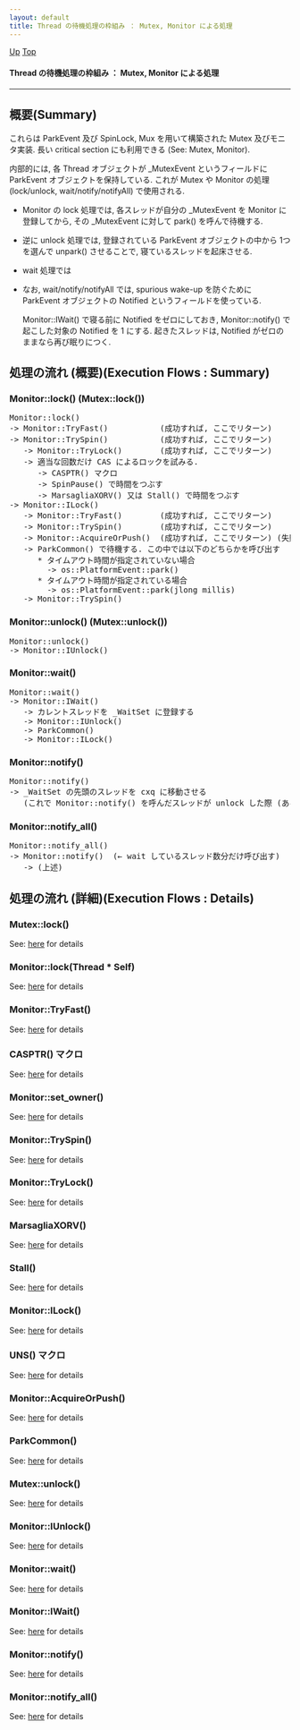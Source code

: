 ```yaml
---
layout: default
title: Thread の待機処理の枠組み ： Mutex, Monitor による処理
---
```

[Up](noIpUCxk3g.html) [Top](../index.html)

#### Thread の待機処理の枠組み ： Mutex, Monitor による処理

--- 
## 概要(Summary)
これらは ParkEvent 及び SpinLock, Mux を用いて構築された Mutex 及びモニタ実装.
長い critical section にも利用できる
(See: Mutex, Monitor).

内部的には, 各 Thread オブジェクトが _MutexEvent というフィールドに ParkEvent オブジェクトを保持している.
これが Mutex や Monitor の処理 (lock/unlock, wait/notify/notifyAll) で使用される.

* Monitor の lock 処理では,
  各スレッドが自分の _MutexEvent を Monitor に登録してから, 
  その _MutexEvent に対して park() を呼んで待機する.

* 逆に unlock 処理では, 登録されている ParkEvent オブジェクトの中から
  1つを選んで unpark() させることで, 寝ているスレッドを起床させる.

* wait 処理では


* なお, wait/notify/notifyAll では,
  spurious wake-up を防ぐために
  ParkEvent オブジェクトの Notified というフィールドを使っている.
  
  Monitor::IWait() で寝る前に Notified をゼロにしておき,
  Monitor::notify() で起こした対象の Notified を 1 にする.
  起きたスレッドは, Notified がゼロのままなら再び眠りにつく.


## 処理の流れ (概要)(Execution Flows : Summary)
### Monitor::lock()  (Mutex::lock())
<div class="flow-abst"><pre>
Monitor::lock()
-&gt; Monitor::TryFast()           (成功すれば, ここでリターン)
-&gt; Monitor::TrySpin()           (成功すれば, ここでリターン)
   -&gt; Monitor::TryLock()        (成功すれば, ここでリターン)
   -&gt; 適当な回数だけ CAS によるロックを試みる.
      -&gt; CASPTR() マクロ
      -&gt; SpinPause() で時間をつぶす
      -&gt; MarsagliaXORV() 又は Stall() で時間をつぶす
-&gt; Monitor::ILock()
   -&gt; Monitor::TryFast()        (成功すれば, ここでリターン)
   -&gt; Monitor::TrySpin()        (成功すれば, ここでリターン)
   -&gt; Monitor::AcquireOrPush()  (成功すれば, ここでリターン) (失敗した場合は, 待ち行列に追加される)
   -&gt; ParkCommon() で待機する. この中では以下のどちらかを呼び出す
      * タイムアウト時間が指定されていない場合
        -&gt; os::PlatformEvent::park()
      * タイムアウト時間が指定されている場合
        -&gt; os::PlatformEvent::park(jlong millis)
   -&gt; Monitor::TrySpin()
</pre></div>

### Monitor::unlock()  (Mutex::unlock())
<div class="flow-abst"><pre>
Monitor::unlock()
-&gt; Monitor::IUnlock()
</pre></div>

### Monitor::wait()
<div class="flow-abst"><pre>
Monitor::wait()
-&gt; Monitor::IWait()
   -&gt; カレントスレッドを _WaitSet に登録する
   -&gt; Monitor::IUnlock()
   -&gt; ParkCommon()
   -&gt; Monitor::ILock()
</pre></div>

### Monitor::notify()
<div class="flow-abst"><pre>
Monitor::notify()
-&gt; _WaitSet の先頭のスレッドを cxq に移動させる
   (これで Monitor::notify() を呼んだスレッドが unlock した際 (あるいはそれ以降の unlock() 時) に unpark() されるようになる)
</pre></div>

### Monitor::notify_all()
<div class="flow-abst"><pre>
Monitor::notify_all()
-&gt; Monitor::notify()  (← wait しているスレッド数分だけ呼び出す)
   -&gt; (上述)
</pre></div>


## 処理の流れ (詳細)(Execution Flows : Details)
### Mutex::lock()
See: [here](no2114CVQ.html) for details
### Monitor::lock(Thread * Self)
See: [here](no2114PfW.html) for details
### Monitor::TryFast()
See: [here](no2114pzi.html) for details
### CASPTR() マクロ
See: [here](no2114cwQ.html) for details
### Monitor::set_owner()
See: [here](no211429o.html) for details
### Monitor::TrySpin()
See: [here](no2114DIv.html) for details
### Monitor::TryLock()
See: [here](no2114p6W.html) for details
### MarsagliaXORV()
See: [here](no9662cGB.html) for details
### Stall()
See: [here](no9662peE.html) for details
### Monitor::ILock()
See: [here](no2114QS1.html) for details
### UNS() マクロ
See: [here](no2114DPj.html) for details
### Monitor::AcquireOrPush()
See: [here](no2114CcE.html) for details
### ParkCommon()
See: [here](no2114QZp.html) for details

### Mutex::unlock()
See: [here](no2114djv.html) for details
### Monitor::IUnlock()
See: [here](no2114qt1.html) for details

### Monitor::wait()
See: [here](no2114220.html) for details
### Monitor::IWait()
See: [here](no24825p73.html) for details

### Monitor::notify()
See: [here](no21141KK.html) for details

### Monitor::notify_all()
See: [here](no2114oAE.html) for details






